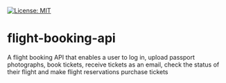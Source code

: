 [![License: MIT](https://img.shields.io/badge/License-MIT-brightgreen.svg)](https://opensource.org/licenses/MIT)
# flight-booking-api
A flight booking API that enables a user to log in, upload passport photographs, book tickets, receive tickets as an email, check the status of their flight and make flight reservations purchase tickets
